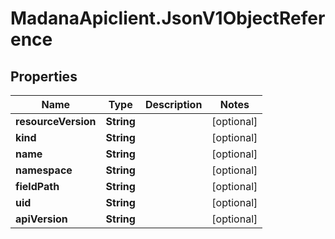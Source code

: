 # MadanaApiclient.JsonV1ObjectReference

## Properties

Name | Type | Description | Notes
------------ | ------------- | ------------- | -------------
**resourceVersion** | **String** |  | [optional] 
**kind** | **String** |  | [optional] 
**name** | **String** |  | [optional] 
**namespace** | **String** |  | [optional] 
**fieldPath** | **String** |  | [optional] 
**uid** | **String** |  | [optional] 
**apiVersion** | **String** |  | [optional] 


